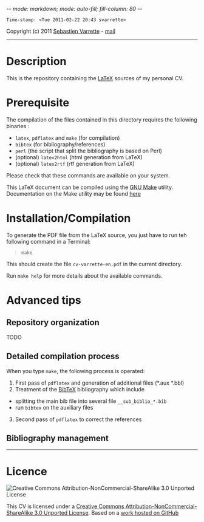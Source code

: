 -*- mode: markdown; mode: auto-fill; fill-column: 80 -*-

    Time-stamp: <Tue 2011-02-22 20:43 svarrette> 

Copyright (c) 2011 [Sebastien Varrette](http://varrette.gforge.uni.lu) - [mail](mailto:Sebastien.Varrette@uni.lu)

-------------
# Description

This is the repository containing the [LaTeX](http://www.latex-project.org/) sources of 
my personal CV. 


# Prerequisite 

The compilation of the files contained in this directory requires the following binaries : 

* `latex`, `pdflatex` and `make` 	(for compilation)
* `bibtex` 	             			(for bibliography/references)
* `perl`                   			(the script that split the bibliography is based on Perl)
* (optional) `latex2html`  			(html generation from LaTeX)
* (optional) `latex2rtf`   			(rtf generation from LaTeX)

Please check that these commands are available on your system. 

This LaTeX document can be compiled using the [GNU Make](http://www.gnu.org/software/make) utility.
Documentation on the Make utility may be found [here](http://www.gnu.org/software/make/manual/make.html)


# Installation/Compilation

To generate the PDF file from the LaTeX source, you just have to run teh following command in a Terminal:

> `make` 

This should create the file `cv-varrette-en.pdf` in the current directory. 

Run `make help` for more details about the available commands.

# Advanced tips

## Repository organization 

TODO

## Detailed compilation process

When you type `make`, the following process is operated: 

1. First pass of `pdflatex` and generation of additional files (*.aux *.bbl)
2. Treatment of the [BibTeX](http://www.bibtex.org/) bibliography which include
 * splitting the main bib file into several file `__sub_biblio_*.bib`
 * run `bibtex` on the auxiliary  files
3. Second pass of `pdflatex` to correct the references

## Bibliography management



-----------
# Licence

[cc-by-nc-sa-3]: http://i.creativecommons.org/l/by-nc-sa/3.0/88x31.png 

![Creative Commons Attribution-NonCommercial-ShareAlike 3.0 Unported License][cc-by-nc-sa-3]

This CV is licensed under a [Creative Commons Attribution-NonCommercial-ShareAlike 3.0 Unported License](http://creativecommons.org/licenses/by-nc-sa/3.0/).
Based on a [work hosted on GitHub](https://github.com/Falkor/cv)
